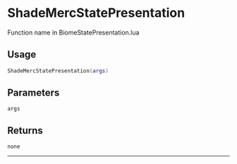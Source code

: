 # ShadeMercStatePresentation
Function name in BiomeStatePresentation.lua
## Usage
```lua
ShadeMercStatePresentation(args)
```
## Parameters
`args`
## Returns
`none`

---